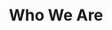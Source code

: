 ---
title: Who We Are
slug: about
sections:
  - type: hero_section
    title: Who We Are
    subtitle: >-
      Lorem ipsum dolor sit amet, consectetur adipiscing elit. Nullam a metus quis lorem malesuada luctus.
  - type: content_section
    content: >-
      Nisi porta lorem mollis aliquam ut porttitor. Pellentesque dignissim enim sit amet venenatis urna cursus eget nunc. Dui nunc mattis enim ut tellus. Eu sem integer vitae justo eget magna fermentum. Habitant morbi tristique senectus et netus et malesuada fames. Ipsum dolor sit amet consectetur adipiscing elit pellentesque habitant.

      > Volutpat commodo sed egestas egestas. Mauris ultrices eros in cursus turpis massa. At quis risus sed vulputate odio ut enim blandit.

      Aliquet lectus proin nibh nisl condimentum id venenatis a condimentum. Ac felis donec et odio pellentesque. Sem nulla pharetra diam sit amet. Egestas tellus rutrum tellus pellentesque eu. Auctor augue mauris augue neque. Lectus arcu bibendum at varius vel pharetra. Enim sed faucibus turpis in eu mi bibendum neque egestas.
  - type: team_section
    team:
      - first_name: Miles
        last_name: Tone
        photo: images/miles-tone.jpg
        bio: >-
          Aliquam vestibulum morbi blandit cursus risus at ultrices mi. Massa placerat duis ultricies lacus. Amet justo donec enim diam. Ut consequat semper viverra nam libero justo.
        slug: miles-tone
      - first_name: Dianne
        last_name: Ameter
        photo: images/dianne-ameter.jpg
        bio: >-
          Enim sit amet venenatis urna cursus eget nunc scelerisque viverra. Ligula ullamcorper malesuada proin libero nunc consequat interdum. Magna eget est lorem ipsum. Adipiscing elit ut aliquam purus sit amet luctus.
        slug: dianne-ameter
      - first_name: Eleanor
        last_name: Carr
        photo: images/eleanor-carr.jpg
        bio: >-
          Enim sit amet venenatis urna cursus eget nunc scelerisque viverra. Ligula ullamcorper malesuada proin libero nunc consequat interdum. Magna eget est lorem ipsum. Adipiscing elit ut aliquam purus sit amet luctus.
        slug: eleanor-carr
      - first_name: Gordon
        last_name: Norman
        photo: images/gordon-norman.jpg
        bio: >-
          Sagittis nisl rhoncus mattis rhoncus urna neque viverra. In est ante in nibh mauris cursus mattis molestie. Orci porta non pulvinar neque laoreet suspendisse interdum.
        slug: gordon-norman
layout: advanced
---